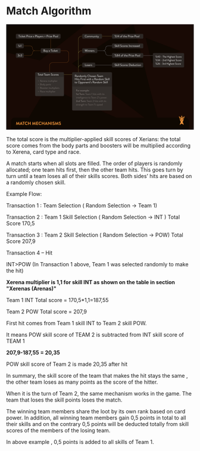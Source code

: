 # Match Algorithm

![](../.gitbook/assets/match-mechanisms-08.jpg)





The total score is the multiplier-applied skill scores of Xerians: the total score comes from the body parts and boosters will be multiplied according to Xerena, card type and race.

A match starts when all slots are filled. The order of players is randomly allocated; one team hits first, then the other team hits. This goes turn by turn until a team loses all of their skills scores. Both sides’ hits are based on a randomly chosen skill.

Example Flow:

Transaction 1 : Team Selection ( Random Selection -> Team 1)

Transaction 2 : Team 1 Skill Selection ( Random Selection -> INT ) Total Score 170,5&#x20;

Transaction 3 : Team 2 Skill Selection ( Random Selection -> POW) Total Score 207,9&#x20;

Transaction 4 – Hit&#x20;

INT>POW (In Transaction 1 above, Team 1 was selected randomly to make the hit)

**Xerena multiplier is 1,1 for skill INT as shown on the table in section "Xerenas (Arenas)"**

Team 1 INT Total score = 170,5\*1,1=187,55

Team 2  POW Total score = 207,9

First hit comes from Team 1 skill INT to Team  2 skill POW.&#x20;

It means POW skill score of TEAM 2 is subtracted from INT skill score of TEAM 1

**207,9-187,55 = 20,35**

POW skill score of Team 2 is made   20,35 after hit

In summary, the skill score of the team that makes the hit stays the same , the other team loses as many points as the score of the hitter.

When it is the turn of Team 2, the same mechanism works in the game. The team that loses the skill points loses the match.

The winning team members  share the loot by its own rank based on card power. In addition, all winning team members gain 0,5 points in total to all their skills and on the contrary 0,5 points will be deducted totally from skill scores of the members of the losing team.

In above example , 0,5 points is added to all skills of Team 1.

